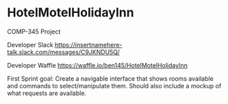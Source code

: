 # HotelMotelHolidayInn
COMP-345 Project

Developer Slack
https://insertnamehere-talk.slack.com/messages/C9JKNDU5Q/

Developer Waffle
https://waffle.io/ben145/HotelMotelHolidayInn

First Sprint goal:
Create a navigable interface that shows rooms available and commands to select/manipulate them. Should also include a mockup of what requests are available.
